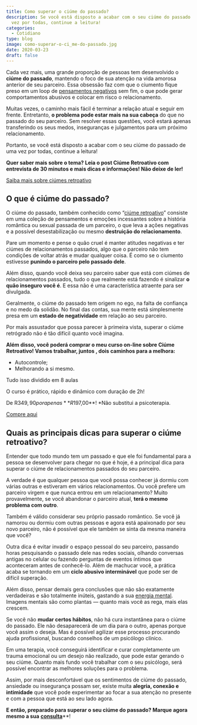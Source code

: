 ```yaml
---
title: Como superar o ciúme do passado?
description: Se você está disposto a acabar com o seu ciúme do passado de uma
  vez por todas, continue a leitura!
categories:
  - Cotidiano
type: blog
image: como-superar-o-ci_me-do-passado.jpg
date: 2020-03-23
draft: false
---
```


Cada vez mais, uma grande proporção de pessoas tem desenvolvido o **ciúme do passado**, mantendo o foco de sua atenção na vida amorosa anterior de seu parceiro. Essa obsessão faz com que o ciumento fique preso em um loop de [pensamentos negativos](/como-se-livrar-de-pensamentos-negativos/) sem fim, o que pode gerar comportamentos abusivos e colocar em risco o relacionamento.

Muitas vezes, o caminho mais fácil é terminar a relação atual e seguir em frente. Entretanto, **o problema pode estar mais na sua cabeça** do que no passado do seu parceiro. Sem resolver essas questões, você estará apenas transferindo os seus medos, inseguranças e julgamentos para um próximo relacionamento.

Portanto, se você está disposto a acabar com o seu ciúme do passado de uma vez por todas, continue a leitura!

**Quer saber mais sobre o tema? Leia o post Ciúme Retroativo com entrevista de 30 minutos e mais dicas e informações! Não deixe de ler!**

[Saiba mais sobre ciúmes retroativo](/como-superar-o-ciume-retroativo/)

## **O que é ciúme do passado?**

O ciúme do passado, também conhecido como “[ciúme retroativo](/como-superar-o-ciume-retroativo/)” consiste em uma coleção de pensamentos e emoções incessantes sobre a história romântica ou sexual passada de um parceiro, o que leva a ações negativas e a possível desestabilização ou mesmo **destruição do relacionamento**.

Pare um momento e pense o quão cruel é manter atitudes negativas e ter ciúmes de relacionamentos passados, algo que o parceiro não tem condições de voltar atrás e mudar qualquer coisa. É como se o ciumento estivesse **punindo o parceiro pelo passado dele**.

Além disso, quando você deixa seu parceiro saber que está com ciúmes de relacionamentos passados, tudo o que realmente está fazendo é sinalizar **o quão inseguro você é**. E essa não é uma característica atraente para ser divulgada.

Geralmente, o ciúme do passado tem origem no ego, na falta de confiança e no medo da solidão. No final das contas, sua mente está simplesmente presa em um **estado de negatividade** em relação ao seu parceiro.

Por mais assustador que possa parecer à primeira vista, superar o ciúme retrógrado não é tão difícil quanto você imagina.

**Além disso, você poderá comprar o meu curso on-line sobre Ciúme Retroativo! Vamos trabalhar, juntos , dois caminhos para a melhora:**

- Autocontrole;
- Melhorando a si mesmo.

Tudo isso dividido em 8 aulas

O curso é prático, rápido e dinâmico com duração de 2h!

De R$349,90 por apenas **R$197,00**! \*Não substitui a psicoterapia.

[Compre aqui](https://pay.hotmart.com/K28404292S?checkoutMode=10)

## Quais as principais dicas para superar o ciúme retroativo?

Entender que todo mundo tem um passado e que ele foi fundamental para a pessoa se desenvolver para chegar no que é hoje, é a principal dica para superar o ciúme de relacionamentos passados do seu parceiro.

A verdade é que qualquer pessoa que você possa conhecer já dormiu com várias outras e estiveram em vários relacionamentos. Ou você prefere um parceiro virgem e que nunca entrou em um relacionamento? Muito provavelmente, se você abandonar o parceiro atual, **terá o mesmo** **problema com outro**.

Também é válido considerar seu próprio passado romântico. Se você já namorou ou dormiu com outras pessoas e agora está apaixonado por seu novo parceiro, não é possível que ele também se sinta da mesma maneira que você?

Outra dica é evitar invadir o espaço pessoal do seu parceiro, passando horas pesquisando o passado dele nas redes sociais, olhando conversas antigas no celular ou fazendo perguntas de eventos íntimos que aconteceram antes de conhecê-lo. Além de machucar você, a prática acaba se tornando em um **ciclo abusivo interminável** que pode ser de difícil superação.

Além disso, pensar demais gera conclusões que não são exatamente verdadeiras e são totalmente inúteis, gastando a sua [energia mental](/como-economizar-energia-mental/). Imagens mentais são como plantas — quanto mais você as rega, mais elas crescem.

Se você não **mudar certos hábitos**, não há cura instantânea para o ciúme do passado. Ele não desaparecerá de um dia para o outro, apenas porque você assim o deseja. Mas é possível agilizar esse processo procurando ajuda profissional, buscando conselhos de um psicólogo clínico.

Em uma terapia, você conseguirá identificar e curar completamente um trauma emocional ou um desejo não realizado, que pode estar gerando o seu ciúme. Quanto mais fundo você trabalhar com o seu psicólogo, será possível encontrar as melhores soluções para o problema.

Assim, por mais desconfortável que os sentimentos de ciúme do passado, ansiedade ou insegurança possam ser, existe muita **alegria, conexão e intimidade** que você pode experimentar ao focar a sua atenção no presente e com a pessoa que está ao seu lado agora.

**E então, preparado para superar o seu ciúme do passado? Marque agora mesmo a sua** **[consulta](/contato/)**\*\*!
